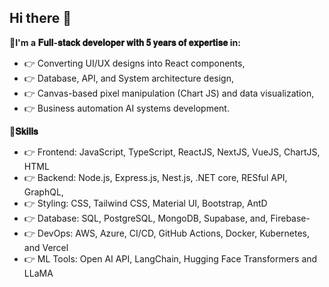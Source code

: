 ## Hi there 👋

**🚀I'm a 𝐅𝐮𝐥𝐥-𝐬𝐭𝐚𝐜𝐤 𝐝𝐞𝐯𝐞𝐥𝐨𝐩𝐞𝐫 𝐰𝐢𝐭𝐡 𝟓 𝐲𝐞𝐚𝐫𝐬 𝐨𝐟 𝐞𝐱𝐩𝐞𝐫𝐭𝐢𝐬𝐞 in:**

- 👉 Converting UI/UX designs into React components,
- 👉 Database, API, and System architecture design,
- 👉 Canvas-based pixel manipulation (Chart JS) and data visualization,
- 👉 Business automation AI systems development.

**🚀𝐒𝐤𝐢𝐥𝐥𝐬**

- 👉 Frontend: JavaScript, TypeScript, ReactJS, NextJS, VueJS, ChartJS, HTML
- 👉 Backend: Node.js, Express.js, Nest.js, .NET core, RESful API, GraphQL,
- 👉 Styling: CSS, Tailwind CSS, Material UI, Bootstrap, AntD
- 👉 Database: SQL, PostgreSQL, MongoDB, Supabase, and, Firebase-
- 👉 DevOps: AWS, Azure, CI/CD, GitHub Actions, Docker, Kubernetes, and Vercel
- 👉 ML Tools: Open AI API, LangChain, Hugging Face Transformers and LLaMA

<!-- I'm passionate about leveraging data to revolutionize healthcare decision support tools and improve patient outcomes. -->

<!-- - ✅ I’m a **JavaScript full-stack** developer and **Data Scientist** .
- 🌱 I focus on Web based **AI Solutions** and **Digital Healthcare Transformation**.
- 🏋️ I’m currently working on [Afro Chest X-ray](https://github.com/asmelashteka/Afro-Chest-X-ray) dataset. -->
<!-- - 🏩 Previously I worked in **Diabetes Intervention System**, **Visualizing Ambulatory Glucose profile**, and **Healthcare Data Managment Saas**
- 🛠️ Tech Stack:
  - **Languages**: Python, C#, and JavaScript (React JS, Node JS, Express JS, Nest JS).
  - **Database**: SQL, PostgreSQL, MySQL, and MongoDB.
  - **Cloud**: Azure, Google Cloud, AWS.
  - **Data Science**: Pandas, NumPy, TensorFlow, PyTorch, Hugging Face Transformers. -->

<!-- 🪪 I'm full-stack developer with 5 years of experience, played a key role in developing enterprise-level applications, including digital health solutions such as Diabetes Intervention System and healthcare data server management Saas. And, as a data scientist, my experience involves processing Glucose and DICOM images of X-ray, CT, and MRI, creating baseline ML models, and evaluating translation systems with a patient discharge prescription. This exposure has motivated me to focus on digital healthcare transformation and AI solutions. -->

<!-- 👯 I’m open to joining a team working on related projects. Check my [PORTFOLIO](https://negasihaile.github.io/negasihaile/) here. -->

<!-- 📫 Reach me on: [LinkedIn](https://www.linkedin.com/in/negasi-haile-abadi/) or [Email](https://mail.google.com/mail/?extsrc=mailto&url=mailto:negasihaile19@gmail.com) and find my RESUME [📂HERE](https://github.com/NegasiHaile/negasihaile/blob/main/RESUME.md) -->

<!--
**NegasiHaile/negasihaile** is a ✨ special ✨ repository because its `README.md` (this file) appears on your GitHub profile.

Here are some ideas to get you started:

- 🔭 I’m currently working on ...
- 🌱 I’m currently learning ...
- 👯 I’m looking to collaborate on ...
- 🤔 I’m looking for help with ...
- 💬 Ask me about ...
- 📫 How to reach me: ...
- 😄 Pronouns: ...
- ⚡ Fun fact: ...
-->

<!-- Table of contents

- About freelancing: advantages and disadvantages on Upwork.
- About the contract and the client: how it started, what my concerns were, and why I ignored my concerns.
- Communication with the client.
- What was my expertise level in the work, and how was the client’s satisfaction?
- When did the client stop the contract?
- What was Upwork's response?
- What Upwork can't control?
- Related complaints about Upwork Payment Protection.
- So, is Upwork Payment Protection legit/real?
- Types of scammers on Upwork.
- Conclusion. -->
